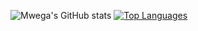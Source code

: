 ![Mwega's GitHub stats](https://github-readme-stats.vercel.app/api?username=CodeDroid999&hide=prs,contribs&count_private=true&theme=blue-green&show_icons=true)
[![Top Languages](https://github-readme-stats.vercel.app/api/top-langs/?username=CodeDroid999&layout=compact)](https://github.com/anuraghazra/github-readme-stats)

